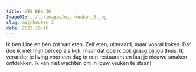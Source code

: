 ```yaml
---
title: WIE BEN IK
Image01: ../../images/mijnkeuken_3.jpg
slug: mijnkeuken_3
date: 2022-10-16
---
```

I﻿k ben Line en ben zot van eten. Zelf eten, uiteraard, maar vooral koken. Dat doe ik met mijn beroep als kok, maar dat doe ik ook graag bij jou thuis. Ik verander je living voor een dag in een restaurant en laat je nieuwe smaken ontdekken. Ik kan niet wachten om in jouw keuken te staan!
